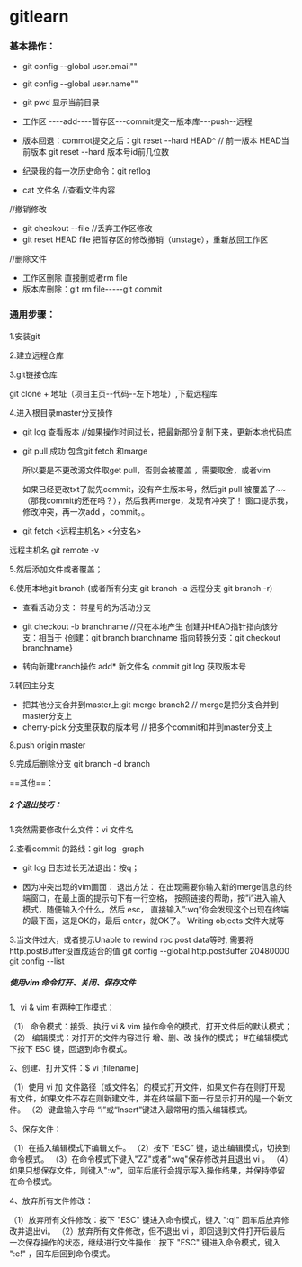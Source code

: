 # gitlearn

### 基本操作：


- git config --global user.email""
- git config --global user.name""
- git pwd 显示当前目录
- 工作区 ----add----暂存区---commit提交--版本库---push--远程

- 版本回退：commot提交之后：git reset --hard HEAD^ // 前一版本   HEAD当前版本
		  git reset --hard 版本号id前几位数
		  
- 纪录我的每一次历史命令：git reflog

- cat 文件名 //查看文件内容


//撤销修改

- git checkout --file //丢弃工作区修改
- git reset HEAD file 把暂存区的修改撤销（unstage），重新放回工作区

//删除文件

- 工作区删除 直接删或者rm file
- 版本库删除：git rm file-----git commit



### 通用步骤：

1.安装git

2.建立远程仓库
	
3.git链接仓库

git clone + 地址（项目主页--代码--左下地址）,下载远程库
  
4.进入根目录master分支操作
 
- git log 查看版本
    //如果操作时间过长，把最新那份复制下来，更新本地代码库
- git pull  成功 包含git fetch 和marge
    
    所以要是不更改源文件取get pull，否则会被覆盖 ，需要取舍，或者vim
    
    如果已经更改txt了就先commit，没有产生版本号，然后git pull 被覆盖了~~（那我commit的还在吗？），然后我再merge，发现有冲突了！
    窗口提示我，修改冲突，再一次add ，commit。。
    
-    git fetch <远程主机名> <分支名>
    
远程主机名 git remote -v

 5.然后添加文件或者覆盖；
 
 6.使用本地git branch (或者所有分支 git branch -a  远程分支 git branch -r)
 
- 查看活动分支： 带星号的为活动分支
- git checkout -b branchname  //只在本地产生
    创建并HEAD指针指向该分支：相当于
    {创建：git branch branchname
    指向转换分支：git checkout branchname}  
    
- 转向新建branch操作
    add* 新文件名
    commit
    git log 获取版本号
 
 7.转回主分支

-  把其他分支合并到master上:git merge branch2 // merge是把分支合并到master分支上
-  cherry-pick 分支里获取的版本号 // 把多个commit和并到master分支上
 
 8.push origin master
 
 9.完成后删除分支
    git branch -d branch
	 
==其他==：
	 
##### 2个退出技巧：

1.突然需要修改什么文件：vi 文件名

2.查看commit 的路线：git log -graph

- git log 日志过长无法退出：按q；

- 因为冲突出现的vim画面：
退出方法：
 在出现需要你输入新的merge信息的终端窗口，在最上面的提示句下有一行空格，
 按照链接的帮助，按”i”进入输入模式，随便输入个什么，然后 esc，
 直接输入”:wq”你会发现这个出现在终端的最下面，这是OK的，最后                     enter，就OK了。
 Writing objects:文件大就等
    	 
3.当文件过大，或者提示Unable to rewind rpc post data等时,         需要将http.postBuffer设置成适合的值
    git config --global http.postBuffer 20480000
    git config --list

##### 使用vim 命令打开、关闭、保存文件

1、vi & vim 有两种工作模式：

（1） 命令模式：接受、执行 vi & vim 操作命令的模式，打开文件后的默认模式；
（2） 编辑模式：对打开的文件内容进行 增、删、改 操作的模式；
 #在编辑模式下按下 ESC 键，回退到命令模式。
     
2、创建、打开文件：$ vi [filename]

（1）使用 vi 加 文件路径（或文件名）的模式打开文件，如果文件存在则打开现有文件，如果文件不存在则新建文件，并在终端最下面一行显示打开的是一个新文件。
（2）键盘输入字母 “i”或“Insert”键进入最常用的插入编辑模式。

3、保存文件：

（1）在插入编辑模式下编辑文件。
（2）按下 “ESC” 键，退出编辑模式，切换到命令模式。
（3）在命令模式下键入"ZZ"或者":wq"保存修改并且退出 vi 。
（4）如果只想保存文件，则键入":w"，回车后底行会提示写入操作结果，并保持停留在命令模式。

4、放弃所有文件修改：

（1）放弃所有文件修改：按下 "ESC" 键进入命令模式，键入 ":q!" 回车后放弃修改并退出vi。
（2）放弃所有文件修改，但不退出 vi ，即回退到文件打开后最后一次保存操作的状态，继续进行文件操作：按下 "ESC" 键进入命令模式，键入 ":e!" ，回车后回到命令模式。
